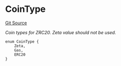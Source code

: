 # CoinType
[Git Source](https://github.com/zeta-chain/protocol-contracts/blob/3a274ce7bad045a879c73669586611d35509cbce/contracts/zevm/interfaces/IZRC20.sol)

*Coin types for ZRC20. Zeta value should not be used.*


```solidity
enum CoinType {
    Zeta,
    Gas,
    ERC20
}
```


